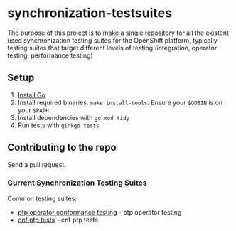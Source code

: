 # synchronization-testsuites

The purpose of this project is to make a single repository for all the existent used synchronization testing suites for the OpenShift platform, typically testing suites that target  different levels of testing (integration, operator testing, performance testing)

## Setup

1. [Install Go](https://go.dev/doc/install)
1. Install required binaries: `make install-tools`. Ensure your `$GOBIN` is on your `$PATH`
1. Install dependencies with `go mod tidy`
1. Run tests with `ginkgo tests`

## Contributing to the repo

Send a pull request.

### Current Synchronization Testing Suites

Common testing suites:

* [ptp operator conformance testing](https://github.com/openshift/ptp-operator.git) - ptp operator testing
* [cnf ptp tests](https://github.com/openshift-kni/cnf-features-deploy.git) - cnf ptp tests
